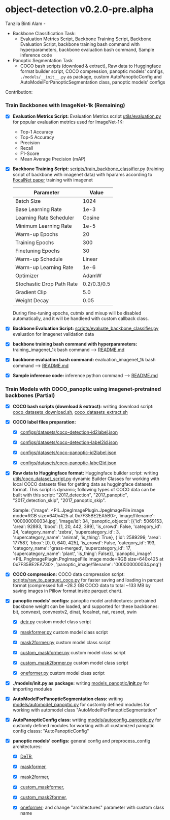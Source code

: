 # object-detection v0.2.0-pre.alpha

Tanzila Binti Alam -
- Backbone Classification Task:
    - Evaluation Metrics Script, Backbone Training Script, Backbone Evaluation Script, backbone training bash command with hyperparameters, backbone evaluation bash command, Sample inference code
- Panoptic Segmentation Task
    - COCO bash scripts (download & extract), Raw data to Huggingface format builder script, COCO compression, panoptic models' configs, ```./models/__init__.py``` as package, custom AutoPanopticConfig and AutoModelForPanopticSegmentation class, panoptic models' configs



Contribution:

### Train Backbones with ImageNet-1k (Remaining)

- [x] **Evaluation Metrics Script:** Evaluation Metrics script [utils/evaluation.py](./utils/evaluation.py) for popular evaluation metrics used for ImageNet-1K:

    - Top-1 Accuracy
    - Top-5 Accuracy
    - Precision
    - Recall
    - F1-Score
    - Mean Average Precision (mAP)

- [x] **Backbone Training Script:** [scripts/train_backbone_classifier.py](./scripts/train_backbone_classifier.py) (training script of backbone with imagenet data) with hparams according to [FocalNet paper](https://arxiv.org/abs/2203.11926) training with imagenet

    | Parameter                      | Value     |
    |-------------------------------|----------|
    | Batch Size                    | 1024     |
    | Base Learning Rate            | 1e-3     |
    | Learning Rate Scheduler       | Cosine   |
    | Minimum Learning Rate         | 1e-5     |
    | Warm-up Epochs                | 20       |
    | Training Epochs               | 300      |
    | Finetuning Epochs             | 30       |
    | Warm-up Schedule              | Linear   |
    | Warm-up Learning Rate         | 1e-6     |
    | Optimizer                     | AdamW    |
    | Stochastic Drop Path Rate     | 0.2/0.3/0.5 |
    | Gradient Clip                 | 5.0      |
    | Weight Decay                  | 0.05     |

    During fine-tuning epochs, cutmix and mixup will be disabled automatically, and it will be handleed with custom callback class.


- [x] **Backbone Evaluation Script:** [scripts/evaluate_backbone_classifier.py](./scripts/evaluate_backbone_classifier.py) evaluation for imagenet validation data

- [x] **backbone training bash command with hyperparameters:** training_imagenet_1k bash command --> [README.md](./README.md#🚀-training-backbones-with-imagenet-1k-and-config-files)
- [x] **backbone evaluation bash command:** evaluation_imagenet_1k bash command --> [README.md](./README.md#📊-evaluate-backbones-with-imagenet-1k-validation-data)
- [x] **Sample inference code:** inference python command --> [README.md](./README.md#💡-inference-with-backbones)


### Train Models with COCO_panoptic using imagenet-pretrained backbones (Partial)

- [x]  **COCO bash scripts (download & extract):** writing download script:  [coco_datasets_download.sh](./data/coco_datasets_download.sh), [coco_datasets_extract.sh](./data/coco_datasets_extract.sh)

- [x] **COCO label files preparation:**
    - [x] [configs/datasets/coco-detection-id2label.json](./configs/datasets/coco-detection-id2label.json)
    - [x] [configs/datasets/coco-detection-label2id.json](./configs/datasets/coco-detection-label2id.json)
    - [x] [configs/datasets/coco-panoptic-id2label.json](./configs/datasets/coco-panoptic-id2label.json)
    - [x] [configs/datasets/coco-panoptic-label2id.json](./configs/datasets/coco-panoptic-label2id.json)


- [x] **Raw data to Huggingface format:** Huggingface builder script: writing [utils/coco_dataset_script.py](./utils/coco_dataset_script.py) dynamic Builder Classes for working with local COCO datasets files for getting data as huggingface datasets format. This script is dynamic; following types of COCO data can be built with this script: "2017_detection", "2017_panoptic", "2017_detection_skip", "2017_panoptic_skip". 

    Sample:  {'image': <PIL.JpegImagePlugin.JpegImageFile image mode=RGB size=640x425 at 0x7F35BE2EA5B0>, 'image/filename': '000000000034.jpg', 'image/id': 34, 'panoptic_objects': [{'id': 5069153, 'area': 92893, 'bbox': [1, 20, 442, 399], 'is_crowd': False, 'category_id': 24, 'category_name': 'zebra', 'supercategory_id': 3, 'supercategory_name': 'animal', 'is_thing': True}, {'id': 2589299, 'area': 177587, 'bbox': [0, 0, 640, 425], 'is_crowd': False, 'category_id': 193, 'category_name': 'grass-merged', 'supercategory_id': 17, 'supercategory_name': 'plant', 'is_thing': False}], 'panoptic_image': <PIL.PngImagePlugin.PngImageFile image mode=RGB size=640x425 at 0x7F35BE2EA730>, 'panoptic_image/filename': '000000000034.png'}


- [x] **COCO compression:** COCO data compression script: [scripts/raw_to_parquet_coco.py](./scripts/raw_to_parquet_coco.py) for faster saving and loading in parquet format (compressed full ~28.2 GB COCO data to total ~133 MB by saving images in Pillow format inside parquet chart).


- [x] **panoptic models' configs:** panoptic model architectures: pretrained backbone weight can be loaded, and supported for these backbones: bit, convnext, convnextv2, dinat, focalnet, nat, resnet, swin
    - [x] [detr.py](./models_panoptic/detr.py) custom model class script
    - [x] [maskformer.py](./models_panoptic/maskformer.py) custom model class script
    - [x] [mask2former.py](./models_panoptic/mask2former.py) custom model class script
    - [x] [custom_maskformer.py](./models_panoptic/custom_maskformer.py) custom model class script
    - [x] [custom_mask2former.py](./models_panoptic/custom_mask2former.py) custom model class script
    - [x] [oneformer.py](./models_panoptic/oneformer.py) custom model class script


- [x] **./models/__init__.py as package:** writing [models_panoptic/__init__.py](./models_panoptic/__init__.py) for importing modules

- [x] **AutoModelForPanopticSegmentation class:** writing [models/automodel_panoptic.py](./models/automodel_panoptic.py) for customly defined modules for working with automodel class "AutoModelForPanopticSegmentation"

- [x] **AutoPanopticConfig class:** writing [models/autoconfig_panoptic.py](./models/autoconfig_panoptic.py) for customly defined modules for working with all customized panoptic config classs: "AutoPanopticConfig"


- [x] **panoptic models' configs:** general config and preprocess_config architectures: 
    - [x] [DeTR](./configs/architectures/detr), 
    - [x] [maskformer](./configs/architectures/maskformer), 
    - [x] [mask2former](./configs/architectures/mask2former),
    - [x] [custom_maskformer](./configs/architectures/custom_maskformer),
    - [x] [custom_mask2former](./configs/architectures/custom_mask2former),
    - [x] [oneformer](./configs/architectures/oneformer); and change "architectures" parameter with custom class name


